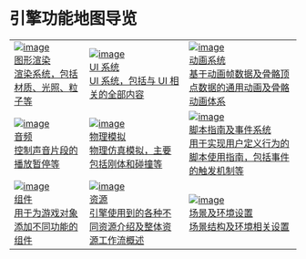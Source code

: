 # 引擎功能地图导览

||||
|:-|:-|:-|
|[![image](graphics.png)<br>图形渲染<br>渲染系统，包括材质、光照、粒子等](./graphics.md)|[![image](UI.png)<br>UI 系统<br>UI 系统，包括与 UI 相关的全部内容](../2d-object/ui-system/index.md)|[![image](animation.png)<br>动画系统<br>基于动画帧数据及骨骼顶点数据的通用动画及骨骼动画体系](../engine/animation/index.md)
|[![image](audio.png)<br>音频<br>控制声音片段的播放暂停等](../audio-system/overview.md)|[![image](physics.gif)<br>物理模拟<br>物理仿真模拟，主要包括刚体和碰撞等](../physics/physics.md)|[![image](script.png)<br>脚本指南及事件系统<br>用于实现用户定义行为的脚本使用指南，包括事件的触发机制等](../scripting/index.md)
|[![image](component.png)<br>组件<br>用于为游戏对象添加不同功能的组件](../editor/components/index.md)|[![image](asset.png)<br>资源<br>引擎使用到的各种不同资源介绍及整体资源工作流概述](../asset/index.md)|[![image](scene.png)<br>场景及环境设置<br>场景结构及环境相关设置](../concepts/scene/index.md)
